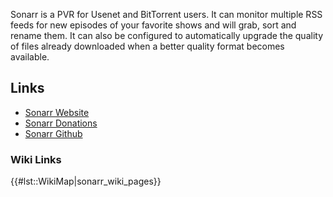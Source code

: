 Sonarr is a PVR for Usenet and BitTorrent users. It can monitor multiple
RSS feeds for new episodes of your favorite shows and will grab, sort
and rename them. It can also be configured to automatically upgrade the
quality of files already downloaded when a better quality format becomes
available.

Links
-----

-   [Sonarr Website](https://Sonarr.tv/)
-   [Sonarr Donations](https://sonarr.tv/donate)
-   [Sonarr Github](https://github.com/Sonarr/Sonarr)

### Wiki Links

{{\#lst::WikiMap\|sonarr\_wiki\_pages}}
